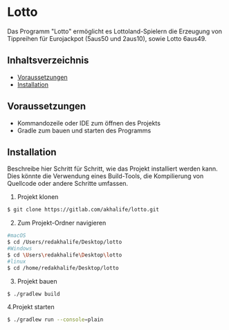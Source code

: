 # Lotto

Das Programm "Lotto" ermöglicht es Lottoland-Spielern die Erzeugung von Tippreihen für Eurojackpot (5aus50 und 2aus10), 
sowie Lotto 6aus49.

## Inhaltsverzeichnis
- [Voraussetzungen](#voraussetzungen)
- [Installation](#installation)


## Voraussetzungen
- Kommandozeile oder IDE zum öffnen des Projekts
- Gradle zum bauen und starten des Programms

## Installation

Beschreibe hier Schritt für Schritt, wie das Projekt installiert werden kann. Dies könnte die Verwendung eines Build-Tools, die Kompilierung von Quellcode oder andere Schritte umfassen.

1. Projekt klonen
```bash
$ git clone https://gitlab.com/akhalife/lotto.git
```
2. Zum Projekt-Ordner navigieren
```bash
#macOS
$ cd /Users/redakhalife/Desktop/lotto
#Windows
$ cd \Users\redakhalife\Desktop\lotto
#linux
$ cd /home/redakhalife/Desktop/lotto
```

3. Projekt bauen
```bash
$ ./gradlew build
```

4.Projekt starten
```bash
$ ./gradlew run --console=plain
```